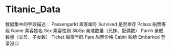 # Titanic_Data

数据集中的字段描述：
PassengerId	乘客编号
Survived	是否幸存
Pclass	船票等级
Name	乘客姓名
Sex	乘客性别
SibSp	亲戚数量（兄妹、配偶数）
Parch	亲戚数量（父母、子女数）
Ticket	船票号码
Fare	船票价格
Cabin	船舱
Embarked	登录港口